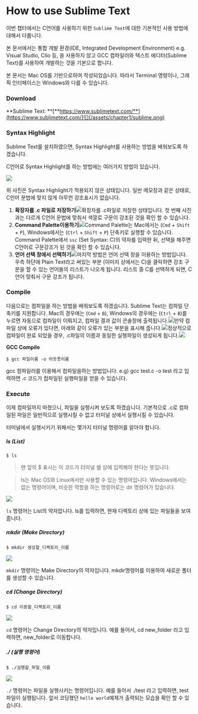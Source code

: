 # How to use Sublime Text

이번 챕터에서는 C언어를 사용하기 위한 `Sublime Text`에 대한 기본적인 사용 방법에 대해서 다룹니다.

본 문서에서는 통합 개발 환경\(IDE, Integrated Development Environment\) e.g. Visual Studio, Clio 등, 을 사용하지 않고 GCC 컴파일러와 텍스트 에디터\(Sublime Text\)를 사용하여 개발하는 것을 기본으로 합니다.

본 문서는 Mac OS를 기반으로하여 작성되었습니다. 따라서 Terminal 명령이나, 그래픽 인터페이스는 Windows와 다를 수 있습니다.

### Download

**Sublime Text: **[**https://www.sublimetext.com/**](https://www.sublimetext.com/)![](/assets/chapter1/sublime.png)

### Syntax Highlight

Sublime Text를 설치하였으면, Syntax Highlight를 사용하는 방법을 배워보도록 하겠습니다.

C언어로 Syntax Highlight를 하는 방법에는 여러가지 방법이 있습니다.

![](/assets/chapter1/defalut.png)

위 사진은 Syntax Highlight가 적용되지 않은 상태입니다. 일반 메모장과 같은 상태로, C언어 문법에 맞지 않게 아무런 강조표시가 없습니다.

1. **확장자를 .c 파일로 저장하기**![](/assets/chapter1/savetocfile.png)확장자를 .c파일로 저장한 상태입니다.  첫 번째 사진과는 다르게 C언어 문법에 맞춰서 색깔로 구문이 강조된 것을 확인 할 수 있습니다.
2. **Command Palette이용하기**![](/assets/chapter1/command.png)Command Palette는 Mac에서는 \(`Cmd` + `Shift` + `P`\), Windows에서는 \(`Ctrl` + `Shift` + `P`\) 단축키로 실행할 수 있습니다. Command Palette에서 `ssc` \(Set Syntax: C\)의 약자를 입력한 뒤, 선택을 해주면 C언어로 구문강조가 된 것을 확인 할 수 있습니다.
3. **언어 선택 창에서 선택하기**![](/assets/chapter1/select.png)마지막 방법은 언어 선택 창을 이용하는 방법입니다. 우측 하단에 Plain Text라고 써있는 부분 \(이미지 상에서는 C\)을 클릭하면 강조 구문을 할 수 있는 언어들의 리스트가 나오게 됩니다. 리스트 중 C를 선택하게 되면, C언어 맞춰서 구문 강조가 됩니다.


### Compile

다음으로는 컴파일을 하는 방법을 배워보도록 하겠습니다. Sublime Text는 컴파일 단축키를 지원합니다. Mac의 경우에는 \(`Cmd` + `B`\), Windows의 경우에는 \(`Ctrl` + `B`\)를 누르면 자동으로 컴파일이 이뤄지고, 컴파일 결과 값이 콘솔창에 출력됩니다.![](/assets/chapter1/compile.png)만약 컴파일 상에 오류가 있다면, 아래와 같이 오류가 있는 부분을 표시해 줍니다.![](/assets/chapter1/compile_error.png)정상적으로 컴파일이 완료 되었을 경우, .c파일의 이름과 동일한 실행파일이 생성되게 됩니다.![](/assets/chapter1/compile_done.png)

**GCC Compile**

```
$ gcc 파일이름 -o 아웃풋이름
```

gcc 컴파일러를 이용해서 컴파일을하는 방법입니다. e.g) gcc test.c -o test 라고 입력하면 .c 코드가 컴파일된 실행파일을 얻을 수 있습니다.

### Execute

이제 컴파일까지 마쳤으니, 파일을 실행시켜 보도록 하겠습니다. 기본적으로 .c로 컴파일된 파일은 일반적으로 실행시킬 수 없고 터미널 상에서 실행시킬 수 있습니다.

터미널에서 실행시키기 위해서는 몇가지 터미널 명령어를 알아야 합니다.

##### ls (List)

```
$ ls
```
> 맨 앞의 $ 표시는 이 코드가 터미널 쉘 상에 입력해야 한다는 뜻입니다.

> ls는 Mac OS와 Linux에서만 사용할 수 있는 명령어입니다. Windows에서는 없는 명령어이며, 비슷한 역할을 하는 명령어로는 dir 명령어가 있습니다.

![](/assets/chapter1/ls.png)

`ls` 명령어는 List의 약자압니다. ls를 입력하면, 현재 디렉토리 상에 있는 파일들을 보여줍니다.


##### mkdir (Make Directory)

```
$ mkdir 생성할_디렉토리_이름
```

![](/assets/chapter1/cd.png)

`mkdir` 명령어는 Make Directory의 약자입니다. mkdir명령어를 이용하여 새로운 폴더를 생성할 수 있습니다.


##### cd (Change Directory)

```
$ cd 이동할_디렉토리_이름
```

![](/assets/chapter1/cd.png)

`cd` 명령어는 Change Directory의 약자입니다. 예를 들어서, cd new_folder 라고 입력하면, new_folder로 이동합니다.

##### ./ (실행 명령어)

```
$ ./실행할_파일_이름
```

![](/assets/chapter1/execute.png)

`./` 명령어는 파일을 실행시키는 명령어입니다. 예를 들어서 ./test 라고 입력하면, test파일이 실행됩니다. 앞서 코딩했던 `hello world`예제가 출력되는 모습을 확인 할 수 있습니다.
